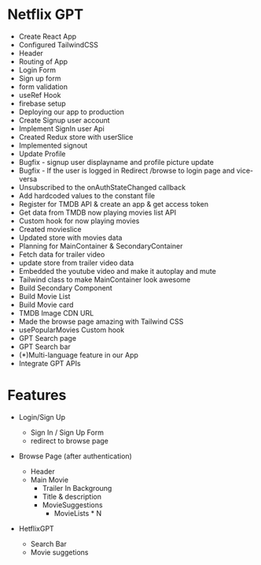 # Netflix GPT

 - Create React App
 - Configured TailwindCSS
 - Header
 - Routing of App
 - Login Form
 - Sign up form
 - form validation
 - useRef Hook
 - firebase setup
 - Deploying our app to production
 - Create Signup user account
 - Implement SignIn user Api
 - Created Redux store with userSlice
 - Implemented signout
 - Update Profile
 - Bugfix - signup user displayname and profile picture update
 - Bugfix - If the user is logged in Redirect /browse to login page and vice-versa
 - Unsubscribed to the onAuthStateChanged callback
 - Add hardcoded values to the constant file
 - Register for TMDB API & create an app & get access token
 - Get data from TMDB now playing movies list API
 - Custom hook for now playing movies
 - Created movieslice
 - Updated store with movies data
 - Planning for MainContainer & SecondaryContainer 
 - Fetch data for trailer video
 - update store from trailer video data
 - Embedded the youtube video and make it autoplay and mute
 - Tailwind class to make MainContainer look awesome
 - Build Secondary Component
 - Build Movie List
 - Build Movie card
 - TMDB Image CDN URL
 - Made the browse page amazing with Tailwind CSS
 - usePopularMovies Custom hook
 - GPT Search page
 - GPT Search bar
 - (*)Multi-language feature in our App
 - Integrate GPT APIs




# Features
 - Login/Sign Up
   - Sign In / Sign Up Form
   - redirect to browse page

 - Browse Page (after authentication)
   - Header
   - Main Movie
     - Trailer In Backgroung
     - Title & description
     - MovieSuggestions
       - MovieLists * N

 - HetflixGPT
   - Search Bar
   - Movie suggetions